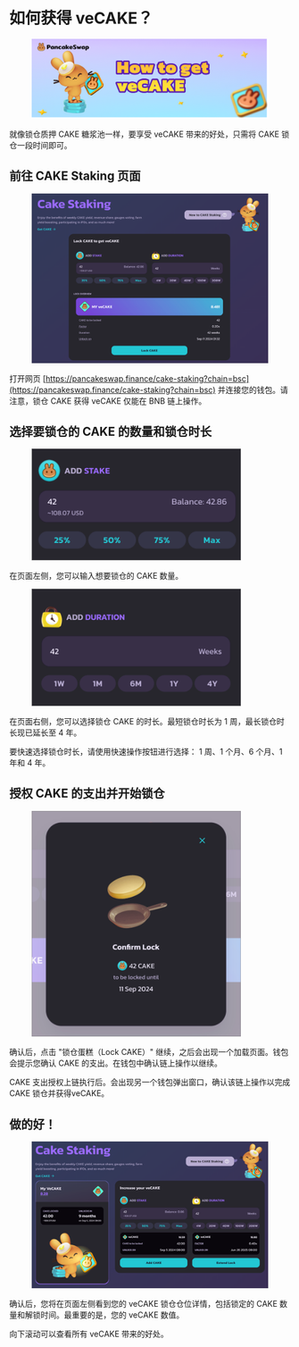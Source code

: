 # 如何获得 veCAKE？

<figure><img src="../../.gitbook/assets/image (238) (1).png" alt=""><figcaption></figcaption></figure>

就像锁仓质押 CAKE 糖浆池一样，要享受 veCAKE 带来的好处，只需将 CAKE 锁仓一段时间即可。

## 前往 CAKE Staking 页面

<figure><img src="../../.gitbook/assets/image (239) (1).png" alt=""><figcaption></figcaption></figure>

打开网页 [https://pancakeswap.finance/cake-staking?chain=bsc](https://pancakeswap.finance/cake-staking?chain=bsc) 并连接您的钱包。请注意，锁仓 CAKE 获得 veCAKE 仅能在 BNB 链上操作。

## 选择要锁仓的 CAKE 的数量和锁仓时长

<figure><img src="../../.gitbook/assets/image (240).png" alt="" width="375"><figcaption></figcaption></figure>

在页面左侧，您可以输入想要锁仓的 CAKE 数量。

<figure><img src="../../.gitbook/assets/image (241).png" alt="" width="375"><figcaption></figcaption></figure>

在页面右侧，您可以选择锁仓 CAKE 的时长。最短锁仓时长为 1 周，最长锁仓时长现已延长至 4 年。&#x20;

要快速选择锁仓时长，请使用快速操作按钮进行选择： 1 周、1 个月、6 个月、1 年和 4 年。

## 授权 CAKE 的支出并开始锁仓

<figure><img src="../../.gitbook/assets/image (242).png" alt="" width="375"><figcaption></figcaption></figure>

确认后，点击 "锁仓蛋糕（Lock CAKE）" 继续，之后会出现一个加载页面。钱包会提示您确认 CAKE 的支出。在钱包中确认链上操作以继续。&#x20;

CAKE 支出授权上链执行后。会出现另一个钱包弹出窗口，确认该链上操作以完成 CAKE 锁仓并获得veCAKE。

## 做的好！

<figure><img src="../../.gitbook/assets/image (243).png" alt=""><figcaption></figcaption></figure>

确认后，您将在页面左侧看到您的 veCAKE 锁仓仓位详情，包括锁定的 CAKE 数量和解锁时间。最重要的是，您的 veCAKE 数值。&#x20;

向下滚动可以查看所有 veCAKE 带来的好处。
